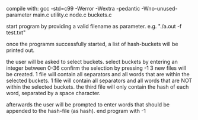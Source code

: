 compile with:
gcc -std=c99  -Werror -Wextra -pedantic -Wno-unused-parameter  main.c utility.c node.c buckets.c

start program by providing a valid filename as parameter. e.g. "./a.out -f test.txt"

once the programm successfully started, a list of hash-buckets will be printed out.

the user will be asked to select buckets. select buckets by entering an integer between 0-36
confirm the selection by pressing -1
3 new files will be created. 1 file will contain all separators and all words that are within the selected buckets. 1 file will contain all separators and all words that are NOT within the selected buckets. the third file will only contain the hash of each word, separated by a space character.

afterwards the user will be prompted to enter words that should be appended to the hash-file (as hash).
end program with -1
